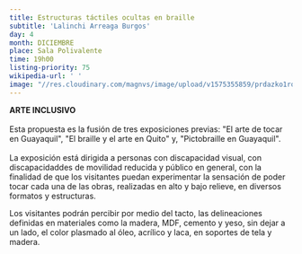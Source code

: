 ```yaml
---
title: Estructuras táctiles ocultas en braille
subtitle: 'Lalinchi Arreaga Burgos'
day: 4
month: DICIEMBRE
place: Sala Polivalente
time: 19h00
listing-priority: 75
wikipedia-url: ' '
image: "//res.cloudinary.com/magnvs/image/upload/v1575355859/prdazko1roepl8oyqa9j.jpg"
---
```

**ARTE INCLUSIVO**<br/><br/>Esta propuesta es la fusión de tres exposiciones previas: "El arte de tocar en Guayaquil", "El braille y el arte en Quito" y, "Pictobraille en Guayaquil".<br/><br/>La exposición está dirigida a personas con discapacidad visual, con discapacidaddes de movilidad reducida y público en general, con la finalidad de que los visitantes puedan experimentar la sensación de poder tocar cada una de las obras, realizadas en alto y bajo relieve, en diversos formatos y estructuras.

Los visitantes podrán percibir por medio del tacto, las delineaciones definidas en materiales como la madera, MDF, cemento y yeso, sin dejar a un lado, el color plasmado al óleo, acrílico y laca, en soportes de tela y madera.
